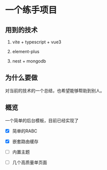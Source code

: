 # 一个练手项目

## 用到的技术

1. vite + typescript + vue3

2. element-plus

3. nest + mongodb





## 为什么要做

对当前的技术的一个总结，也希望能够帮助到别人。



## 概览

一个简单的后台模板，目前已经实现了

- [x] 简单的RABC

- [x] 嵌套路由缓存

- [ ] 内置主题

- [ ] 几个高质量单页面